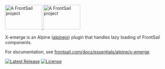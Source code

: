 <p>
  <a href="https://www.frontsail.com/#gh-light-mode-only" target="_blank">
    <img src="https://brand.frontsail.com/logo-github-dark.svg" alt="A FrontSail project" width="120" height="80">
  </a>
  <a href="https://www.frontsail.com/#gh-dark-mode-only" target="_blank">
    <img src="https://brand.frontsail.com/logo-github-light.svg" alt="A FrontSail project" width="120" height="80">
  </a>
</p>

X-emerge is an Alpine ([alpinejs](https://github.com/alpinejs/alpine)) plugin that handles lazy loading of FrontSail components.

For documentation, see [frontsail.com/docs/essentials/alpine/x-emerge](https://www.frontsail.com/docs/essentials/alpine/x-emerge).

<p>
  <a href="https://github.com/frontsail/x-emerge/releases"><img src="https://img.shields.io/github/v/release/frontsail/x-emerge?display_name=tag&style=flat-square" alt="Latest Release"></a>
  <a href="https://github.com/frontsail/x-emerge/blob/main/LICENSE"><img src="https://img.shields.io/github/license/frontsail/x-emerge.svg?style=flat-square" alt="License"></a>
</p>